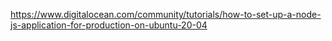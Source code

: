 https://www.digitalocean.com/community/tutorials/how-to-set-up-a-node-js-application-for-production-on-ubuntu-20-04

